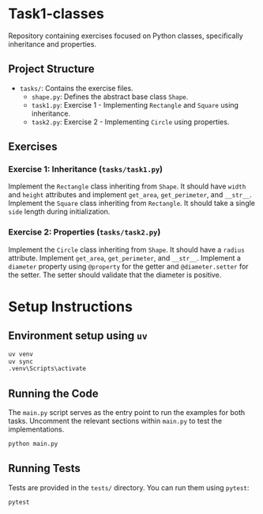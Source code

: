 # Task1-classes

Repository containing exercises focused on Python classes, specifically inheritance and properties.

## Project Structure

-   `tasks/`: Contains the exercise files.
    -   `shape.py`: Defines the abstract base class `Shape`.
    -   `task1.py`: Exercise 1 - Implementing `Rectangle` and `Square` using inheritance.
    -   `task2.py`: Exercise 2 - Implementing `Circle` using properties.

## Exercises

### Exercise 1: Inheritance (`tasks/task1.py`)

Implement the `Rectangle` class inheriting from `Shape`. It should have `width` and `height` attributes and implement `get_area`, `get_perimeter`, and `__str__`.
Implement the `Square` class inheriting from `Rectangle`. It should take a single `side` length during initialization.

### Exercise 2: Properties (`tasks/task2.py`)

Implement the `Circle` class inheriting from `Shape`. It should have a `radius` attribute. Implement `get_area`, `get_perimeter`, and `__str__`.
Implement a `diameter` property using `@property` for the getter and `@diameter.setter` for the setter. The setter should validate that the diameter is positive.

# Setup Instructions

## Environment setup using `uv`
```bash
uv venv
uv sync
.venv\Scripts\activate
```

## Running the Code

The `main.py` script serves as the entry point to run the examples for both tasks. Uncomment the relevant sections within `main.py` to test the implementations.

```bash
python main.py
```

## Running Tests

Tests are provided in the `tests/` directory. You can run them using `pytest`:

```bash
pytest
```
